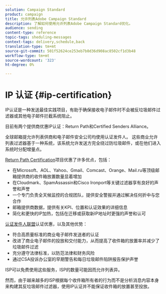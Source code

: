 ```yaml
---
solution: Campaign Standard
product: campaign
title: 允许列表Adobe Campaign Standard
description: 了解如何使用允许列表Adobe Campaign Standard优化。
audience: sending
content-type: reference
topic-tags: sheduling-messages
context-tags: delivery,schedule,back
translation-type: tm+mt
source-git-commit: 501f52624ce253eb7b0d36d908ac8502cf1d3b48
workflow-type: tm+mt
source-wordcount: '323'
ht-degree: 0%

---
```



# IP 认证 {#ip-certification}

IP认证是一种发送最佳实践项目，有助于确保接收电子邮件时不会被反垃圾邮件过滤器或其他电子邮件拦截系统阻止。

目前有两个提供商优惠IP认证：Return Path和Certified Senders Alliance。

全球邮箱提允许列表供商和电子邮件安全公司均使用认证发件人。 这些商业允许列表过滤器基于一种系统，该系统允许发送方完全绕过防垃圾邮件，或在他们进入系统时分配增量点。

[Return Path Certification](https://www.validity.com/products/returnpath/certification/)项目优惠了许多优点，包括：
* 在Microsoft、AOL、Yahoo、Gmail、Comcast、Orange、Mail.ru等顶级邮箱提供商的收件箱放置数量显着增加
* 在Cloudmark、SpamAssassin和Cisco Ironport等关键过滤器享有良好的声誉和声誉
* 一个专门负责全天候监控的合规团队，提供安全警报并通过解决任何折中与您合作
* 邮箱提供商数据，提供有关KPI、位置和认证效果的详细信息
* 简化和更快的IP加热，包括在迁移或获取新IP地址时更强的声誉和认可

[认证发件人联盟](https://certified-senders.org/certification-process/)认证优惠，以及其他优势：
* 符合高质量标准的商业电子邮件发送者的认证
* 改进了商业电子邮件的投放和交付能力，从而提高了收件箱的放置率并减少了垃圾邮件过滤
* 充分遵守法律标准，以防范法律和财务风险
* 通过CSA投诉办公室的早期警告和每日垃圾邮件陷阱报告保护声誉

ISP可以免费使用这些服务，ISP的数量可能因而允许列表异。

然而，由于越来越多的ISP根据每个收件箱所有者的行为而不是分析消息内容本身来构建其反垃圾邮件过滤器，使用IP认证并不能保证收件箱的放置甚至投放。
